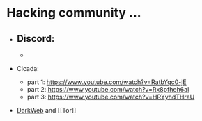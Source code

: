 # Hacking community ...

* Discord:
   -
   -

* Cicada:
  - part 1: <https://www.youtube.com/watch?v=RatbYqc0-jE>
  - part 2: <https://www.youtube.com/watch?v=Rx8pfheh6aI>
  - part 3: <https://www.youtube.com/watch?v=HRYyhdTHraU>


* [DarkWeb](https://duckduckgo.com/?q=darkweb) and [[Tor]]
